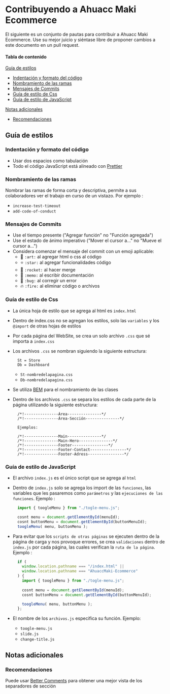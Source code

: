 # Contribuyendo a Ahuacc Maki Ecommerce

El siguiente es un conjunto de pautas para contribuir a Ahuacc Maki Ecommerce. Use su mejor juicio y siéntase libre de proponer cambios a este documento en un pull request.

#### Tabla de contenido

[Guía de estilos](#guía-de-estilos)
  * [Indentación y formato del código](#indentación-y-formato-del-código)
  * [Nombramiento de las ramas](#nombramiento-de-las-ramas)
  * [Mensajes de Commits](#mensajes-de-commits)
  * [Guía de estilo de Css](#guía-de-estilo-de-css)
  * [Guía de estilo de JavaScript](#guía-de-estilo-de-javascript)

[Notas adicionales](#notas-adicionales)
  * [Recomendaciones](#recomendaciones)

## Guía de estilos

### Indentación y formato del código

* Usar dos espacios como tabulación
* Todo el código JavaScript está alineado con [Prettier](https://prettier.io)

### Nombramiento de las ramas

Nombrar las ramas de forma corta y descriptiva, permite a sus colaboradores ver el trabajo en curso de un vistazo. 
Por ejemplo :
* `increase-test-timeout`
* `add-code-of-conduct`

### Mensajes de Commits

* Use el tiempo presente ("Agregar función" no "Función agregada")
* Use el estado de ánimo imperativo ("Mover el cursor a..." no "Mueve el cursor a...")
* Considera comenzar el mensaje del commit con un emoji aplicable:
  * 🎨 `:art:` al agregar html o css al código
  * ⭐ `:star:` al agregar funcionalidades código
  * 🚀 `:rocket:` al hacer merge
  * 📝 `:memo:` al escribir documentación
  * 🐛 `:bug:` al corregir un error
  * 🔥 `:fire:` al eliminar código o archivos

### Guía de estilo de Css

* La única hoja de estilo que se agrega al html es `index.html`

* Dentro de index.css no se agregan los estilos, solo las  `variables` y los  `@import` de otras hojas de estilos

* Por cada página del WebSite, se crea un solo archivo `.css` que sé importa a `index.css`

* Los archivos `.css` se nombran siguiendo la siguiente estructura:
  ```
    St = Store
    Db = Dashboard
  ```
  * `St-nombredelapagina.css`
  * `Db-nombredelapagina.css`

* Se utiliza [BEM](https://en.bem.info/methodology/quick-start/) para el nombramiento de las clases

* Dentro de los archivos `.css` se separa los estilos de cada parte
    de la página utilizando la siguiente estructura:
    ```
      /*!---------------Área---------------*/
      /*!---------------Área-Sección---------------*/

      Ejemplos:

      /*!---------------Main---------------*/
      /*!---------------Main-Hero---------------*/ 
      /*!---------------Footer----------------*/
      /*!---------------Footer-Contact----------------*/
      /*!---------------Footer-Adress----------------*/

### Guía de estilo de JavaScript

* El archivo `index.js` es el único script que se agrega al `html`

* Dentro de `index.js` solo se agrega los import de las `funciones`, las variables que les pasaremos como `parámetros` y las `ejecuciones de las funciones`. Ejemplo :
  ```js
    import { toogleMenu } from "./togle-menu.js";

    cosnt menu = document.getElementById(menuId);
    cosnt buttonMenu = document.getElementById(buttonMenuId);
    toogleMenu( menu, buttonMenu );
  ```
* Para evitar que los `scripts de otras páginas` se ejecuten dentro de la página de carga y nos provoque errores, se crea `validaciones` dentro de `index.js` por cada página, las cuales verifican la `ruta de la página`. Ejemplo :
  ```js
    if (
      window.location.pathname === "/index.html" ||
      window.location.pathname === "AhuaccMaki-Ecommerce"
    ) {
      import { toogleMenu } from "./togle-menu.js";
        
      cosnt menu = document.getElementById(menuId);
      cosnt buttonMenu = document.getElementById(buttonMenuId);

      toogleMenu( menu, buttonMenu );
    };
  ```
* El nombre de los `archivos.js` especifica su función.
Ejemplo:

  *  `toogle-menu.js`
  *  `slide.js`
  *  `change-title.js`

## Notas adicionales

### Recomendaciones
Puede usar [Better Comments](https://marketplace.visualstudio.com/items?itemName=aaron-bond.better-comments) para obtener una mejor vista de los separadores de sección
